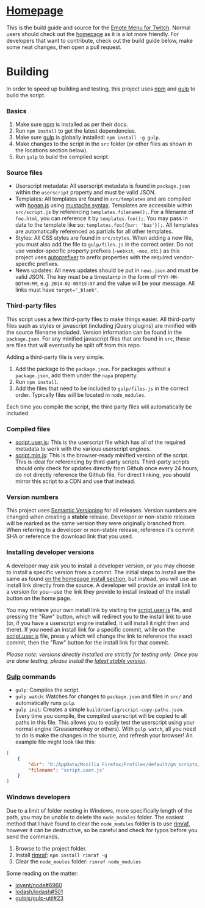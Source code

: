 # [Homepage][homepage]

This is the build guide and source for the [Emote Menu for Twitch][homepage]. Normal users should check out the [homepage][homepage] as it is a lot more friendly. For developers that want to contribute, check out the build guide below, make some neat changes, then open a pull request.

# Building

In order to speed up building and testing, this project uses [npm][npm] and [gulp][gulp] to build the script.

### Basics

1. Make sure [npm][npm] is installed as per their docs.
2. Run `npm install` to get the latest dependencies.
3. Make sure [gulp][gulp] is globally installed: `npm install -g gulp`.
4. Make changes to the script in the `src` folder (or other files as shown in the locations section below).
5. Run `gulp` to build the compiled script.

### Source files

- Userscript metadata: All userscript metadata is found in `package.json` within the `userscript` property and must be valid JSON.
- Templates: All templates are found in `src/templates` and are compiled with [hogan.js][hogan.js] using [mustache syntax][mustache spec]. Templates are accessible within `src/script.js` by referencing `templates.filename();`. For a filename of `foo.html`, you can reference it by `templates.foo();`. You may pass in data to the template like so: `templates.foo({bar: 'baz'});`. All templates are automatically referenced as partials for all other templates.
- Styles: All CSS styles are found in `src/styles`. When adding a new file, you must also add the file to `gulp/files.js` in the correct order. Do not use vendor-specific property prefixes (`-webkit`, `-moz`, etc.) as this project uses [autoprefixer][autoprefixer] to prefix properties with the required vendor-specific prefixes.
- News updates: All news updates should be put in `news.json` and must be valid JSON. The key must be a timestamp in the form of `YYYY-MM-DDTHH:MM`, e.g. `2014-02-05T15:07` and the value will be your message. All links must have `target="_blank"`.

### Third-party files

This script uses a few third-party files to make things easier. All third-party files such as styles or javascript (including jQuery plugins) are minified with the source filename included. Version information can be found in the `package.json`. For any minified javascript files that are found in `src`, these are files that will eventually be split off from this repo.

Adding a third-party file is very simple.

1. Add the package to the `package.json`. For packages without a `package.json`, add them under the `napa` property.
2. Run `npm install`.
3. Add the files that need to be included to `gulp/files.js` in the correct order. Typically files will be located in `node_modules`.

Each time you compile the script, the third party files will automatically be included.

### Compiled files

- [script.user.js][script.user.js]: This is the userscript file which has all of the required metadata to work with the various userscript engines.
- [script.min.js][script.min.js]: This is the browser-ready minified version of the script. This is ideal for referencing by third-party scripts. Third-party scripts should only check for updates directly from Github once every 24 hours; do not directly reference the Github file. For direct linking, you should mirror this script to a CDN and use that instead.

### Version numbers

This project uses [Semantic Versioning][semantic versioning] for all releases. Version numbers are changed when creating a **stable** release. Developer or non-stable releases will be marked as the same version they were originally branched from. When referring to a developer or non-stable release, reference it's commit SHA or reference the download link that you used.

### Installing developer versions

A developer may ask you to install a developer version, or you may choose to install a specific version from a commit. The initial steps to install are the same as found [on the homepage install section][homepage install], but instead, you will use an install link directly from the source. A developer will provide an install link to a version for you--use the link they provide to install instead of the install button on the home page.

You may retrieve your own install link by visiting the [script.user.js][script.user.js] file, and pressing the "Raw" button, which will redirect you to the install link to use (or, if you have a userscript engine installed, it will install it right then and there). If you need an install link for a specific commit, while on the [script.user.js][script.user.js] file, press `y` which will change the link to reference the exact commit, then the "Raw" button for the install link for that commit.

_Please note: versions directly installed are strictly for testing only. Once you are done testing, please install the [latest stable version][homepage install]._

### [Gulp][gulp] commands

- `gulp`: Compiles the script.
- `gulp watch`: Watches for changes to `package.json` and files in `src/` and automatically runs `gulp`.
- `gulp init`: Creates a simple `build/config/script-copy-paths.json`. Every time you compile, the compiled userscript will be copied to all paths in this file. This allows you to easily test the userscript using your normal engine (Greasemonkey or others). With `gulp watch`, all you need to do is make the changes in the source, and refresh your browser! An example file might look like this:

```json
[
	{
		"dir": "D:/AppData/Mozilla Firefox/Profiles/default/gm_scripts/Twitch_Chat_Emotes",
		"filename": "script.user.js"
	}
]
```

### Windows developers

Due to a limit of folder nesting in Windows, more specifically length of the path, you may be unable to delete the `node_modules` folder. The easiest method that I have found to clear the `node_modules` folder is to use [rimraf][rimraf], however it can be destructive, so be careful and check for typos before you send the commands.

1. Browse to the project folder.
2. Install [rimraf][rimraf]: `npm install rimraf -g`
3. Clear the `node_moules` folder: `rimraf node_modules`

Some reading on the matter:

- [joyent/node#6960](https://github.com/joyent/node/issues/6960)
- [lodash/lodash#501](https://github.com/lodash/lodash/issues/501)
- [gulpjs/gulp-util#23](https://github.com/gulpjs/gulp-util/pull/23)

[homepage]: http://cletusc.github.io/Userscript--Twitch-Chat-Emotes/
[homepage install]: http://cletusc.github.io/Userscript--Twitch-Chat-Emotes/#install
[script.user.js]: script.user.js
[script.min.js]: script.min.js
[semantic versioning]: http://semver.org/
[npm]: https://www.npmjs.org/
[gulp]: http://gulpjs.com/
[rimraf]: https://www.npmjs.org/package/rimraf
[hogan.js]: http://twitter.github.io/hogan.js/
[mustache spec]: http://mustache.github.io/mustache.5.html
[autoprefixer]: https://github.com/ai/autoprefixer

